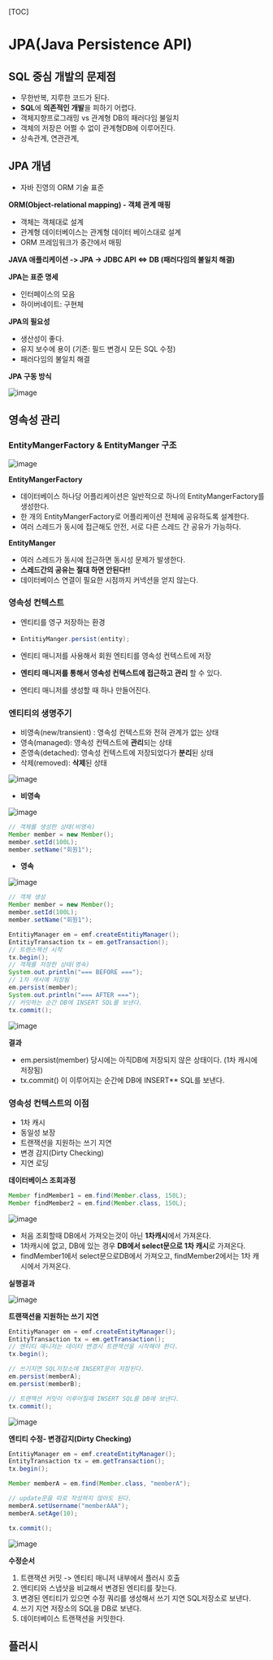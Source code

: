 [TOC]



# JPA(Java Persistence API)

## SQL 중심 개발의 문제점

- 무한반복, 지루한 코드가 된다.
- **SQL**에 **의존적인 개발**을 피하기 어렵다. 
- 객체지향프로그래밍 vs 관계형 DB의 패러다임 불일치
- 객체의 저장은 어쩔 수 없이 관계형DB에 이루어진다.
- 상속관계, 연관관계, 

## JPA  개념

- 자바 진영의 ORM 기술 표준

**ORM(Object-relational mapping) - 객체 관계 매핑**

- 객체는 객체대로 설계
- 관계형 데이터베이스는 관계형 데이터 베이스대로 설계
- ORM 프레임워크가 중간에서 매핑

**JAVA 애플리케이션 -> JPA -> JDBC API  <=> DB (패러다임의 불일치 해결)**

**JPA는 표준 명세**

- 인터페이스의 모음
- 하이버네이트: 구현체

**JPA의 필요성**

- 생산성이 좋다.
- 유지 보수에 용이 (기존: 필드 변경시 모든 SQL 수정)
- 패러다임의 불일치 해결

**JPA 구동 방식**

![image](https://user-images.githubusercontent.com/77170611/150338499-b03d4cdf-055f-4e1c-aa06-620ad0b3774f.png)

## 영속성 관리

### **EntityMangerFactory & EntityManger 구조**

![image](https://user-images.githubusercontent.com/77170611/150339015-a9a37671-4ec7-493b-b508-8806e8901f87.png)

**EntityMangerFactory**

- 데이터베이스 하나당 어플리케이션은 일반적으로 하나의 EntityMangerFactory를 생성한다.
- 한 개의 EntityMangerFactory로 어플리케이션 전체에 공유하도록 설계한다.
- 여러 스레드가 동시에 접근해도 안전, 서로 다른 스레드 간 공유가 가능하다.

**EntityManger**

- 여러 스레드가 동시에 접근하면 동시성 문제가 발생한다.
- **스레드간의 공유는 절대 하면 안된다!!**
- 데이터베이스 연결이 필요한 시점까지 커넥션을 얻지 않는다.

### **영속성 컨텍스트**

- 엔티티를 영구 저장하는 환경

- ```java
  EntitiyManger.persist(entity);
  ```

- 엔티티 매니저를 사용해서 회원 엔티티를 영속성 컨텍스트에 저장

- **엔티티 매니저를 통해서 영속성 컨텍스트에 접근하고 관리** 할 수 있다.

- 엔티티 매니저를 생성할 때 하나 만들어진다.

### **엔티티의 생명주기**

- 비영속(new/transient) : 영속성 컨텍스트와 전혀 관계가 없는 상태
- 영속(managed): 영속성 컨텍스트에 **관리**되는 상태
- 준영속(detached): 영속성 컨텍스트에 저장되었다가 **분리**된 상태
- 삭제(removed): **삭제**된 상태

![image](https://user-images.githubusercontent.com/77170611/150340890-58186d00-c83d-4845-8cf5-1f82b32f9620.png)

- **비영속**

![image](https://user-images.githubusercontent.com/77170611/150341155-6f95cec0-f24a-4665-9879-61de2015cd74.png)

```java
// 객체를 생성한 상태(비영속)
Member member = new Member();
member.setId(100L);
member.setName("회원1");
```

- **영속**

![image](https://user-images.githubusercontent.com/77170611/150341536-59150626-2d57-4ac1-ad35-e649c51d1d4b.png)

```java
// 객체 생성
Member member = new Member();
member.setId(100L);
member.setName("회원1");

EntitiyManager em = emf.createEntitiyManager();
EntitiyTransaction tx = em.getTransaction();
// 트렌스젝션 시작
tx.begin();
// 객체를 저장한 상태(영속)
System.out.println("=== BEFORE ===");
// 1차 캐시에 저장됨
em.persist(member);
System.out.println("=== AFTER ===");
// 커밋하는 순간 DB에 INSERT SQL를 보낸다.
tx.commit();
```

![image](https://user-images.githubusercontent.com/77170611/150343216-84e635f6-97e3-4a52-9738-2323201ed16c.png)

**결과** 

- em.persist(member) 당시에는 아직DB에 저장되지 않은 상태이다. (1차 캐시에 저장됨)
- tx.commit() 이 이루어지는 순간에 DB에 INSERT** SQL를 보낸다.

### 영속성 컨텍스트의 이점

- 1차 캐시
- 동일성 보장
- 트랜잭션을 지원하는 쓰기 지연
- 변경 감지(Dirty Checking)
- 지연 로딩

**데이터베이스 조회과정**

```java
Member findMember1 = em.find(Member.class, 150L);
Member findMember2 = em.find(Member.class, 150L);
```

![image](https://user-images.githubusercontent.com/77170611/150348172-e5462543-d961-47ff-a2d6-e8bb04d981bb.png)

- 처음 조회할때 DB에서 가져오는것이 아닌 **1차캐시**에서 가져온다.
- 1차캐시에 없고, DB에 있는 경우 **DB에서 select문으로 1차 캐시**로 가져온다.
- findMember1에서 select문으로DB에서 가져오고, findMember2에서는 1차 캐시에서 가져온다.

**실행결과**

![image](https://user-images.githubusercontent.com/77170611/150348044-6bfe9dd6-b228-4eca-8abc-4272d12babaa.png)

**트랜잭션을 지원하는 쓰기 지연**

```java
EntitiyManager em = emf.createEntityManager();
EntityTransaction tx = em.getTransaction();
// 엔티티 매니저는 데이터 변경시 트랜잭션을 시작해야 한다.
tx.begin();

// 쓰기지연 SQL저장소에 INSERT문이 저장된다.
em.persist(memberA);
em.persist(memberB);

// 트랜잭션 커밋이 이루어질때 INSERT SQL를 DB에 보낸다.
tx.commit();
```

![image](https://user-images.githubusercontent.com/77170611/150352804-c5b0972e-f4ba-4840-be37-8876be25d9f5.png)

**엔티티 수정- 변경감지(Dirty Checking)**

```java
EntitiyManager em = emf.createEntityManager();
EntityTransaction tx = em.getTransaction();
tx.begin();

Member memberA = em.find(Member.class, "memberA");

// update문을 따로 작성하지 않아도 된다.
memberA.setUsername("memberAAA");
memberA.setAge(10);

tx.commit();
```

![image](https://user-images.githubusercontent.com/77170611/150353804-e961ee4f-b25c-48fc-8790-95ac0f9fa03b.png)

**수정순서**

1. 트랜잭션 커밋 -> 엔티티 매니저 내부에서 플러시 호출
2. 엔티티와 스냅샷을 비교해서 변경된 엔티티를 찾는다.
3. 변경된 엔티티가 있으면 수정 쿼리를 생성해서 쓰기 지연 SQL저장소로 보낸다.
4. 쓰기 지연 저장소의 SQL을 DB로 보낸다.
5. 데이터베이스 트랜잭션을 커밋한다.

## 플러시



















